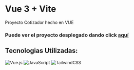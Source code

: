 # Vue 3 + Vite

Proyecto Cotizador hecho en VUE

### Puede ver el proyecto desplegado dando click [aquí](https://jovial-piroshki-ad34cc.netlify.app/)

## Tecnologias Utilizadas:
![Vue.js](https://img.shields.io/badge/vue.js-%2335495e.svg?style=for-the-badge&logo=vuedotjs&logoColor=%234FC08D) ![JavaScript](https://img.shields.io/badge/javascript-%23323330.svg?style=for-the-badge&logo=javascript&logoColor=%23F7DF1E) ![TailwindCSS](https://img.shields.io/badge/tailwindcss-%2338B2AC.svg?style=for-the-badge&logo=tailwind-css&logoColor=white)
